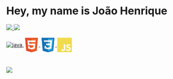 # Hey, my name is João Henrique


<div>
  <a href="https://github.com/jo920">
  <img height="160em" src="https://github-readme-stats.vercel.app/api?username=jo920&show_icons=true&theme=dracula&include_all_commits=true&count_private=true"/>
  <img height="160em"  src="https://github-readme-stats.vercel.app/api/top-langs/?username=jo920&layout=compact&langs_count=7&theme=dracula"/>  
</div><br>

  
<div style="display: inline_block">
  <img align="center" alt="java" height="40" width="40" src="https://cdn.jsdelivr.net/gh/devicons/devicon/icons/java/java-original.svg" />
  <img align="center" alt="html" height="40" width="40" src="https://raw.githubusercontent.com/devicons/devicon/master/icons/html5/html5-original.svg">
  <img align="center" alt="css" height="40" width="40" src="https://raw.githubusercontent.com/devicons/devicon/master/icons/css3/css3-original.svg">
  <img align="center" alt="js" height="40" width="40" src="https://raw.githubusercontent.com/devicons/devicon/master/icons/javascript/javascript-plain.svg">
</div>  
 
 #
  

  
<div> 
  <a href="https://www.linkedin.com/in/joao-henrique-reis-35650218a?lipi=urn%3Ali%3Apage%3Ad_flagship3_profile_view_base_contact_details%3Bv2IO%2FMGqT9%2BLNBjWQs%2BUIg%3D%3D" target="_blank"><img src="https://img.shields.io/badge/-LinkedIn-%230077B5?style=for-the-badge&logo=linkedin&logoColor=white" target="_blank"></a> 
</div>
